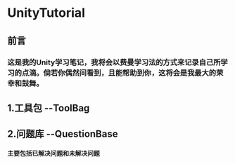 # UnityTutorial
## 前言
### 这是我的Unity学习笔记，我将会以费曼学习法的方式来记录自己所学习的点滴。倘若你偶然间看到，且能帮助到你，这将会是我最大的荣幸和鼓舞。
## 1.工具包 --ToolBag
## 2.问题库 --QuestionBase
#### 主要包括已解决问题和未解决问题
